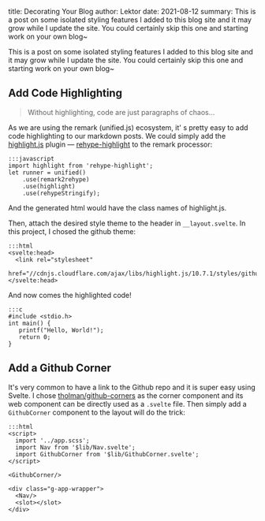 title: Decorating Your Blog
author: Lektor
date: 2021-08-12
summary: This is a post on some isolated styling features I added to this blog site and it may grow while I update the site. You could certainly skip this one and starting work on your own blog~



This is a post on some isolated styling features I added to this blog site and it may grow while I update the site. You could certainly skip this one and starting work on your own blog~

## Add Code Highlighting

> Without highlighting, code are just paragraphs of chaos...

As we are using the remark (unified.js) ecosystem, it' s pretty easy to add code highlighting to our markdown posts. We could simply add the [highlight.js](https://highlightjs.org/) plugin — [rehype-highlight](https://github.com/rehypejs/rehype-highlight) to the remark processor:

    :::javascript
    import highlight from 'rehype-highlight';
    let runner = unified()
        .use(remark2rehype)
        .use(highlight)
        .use(rehypeStringify);

And the generated html would have the class names of highlight.js.

Then, attach the desired style theme to the header in `__layout.svelte`. In this project, I chosed the github theme:

    :::html
    <svelte:head>
      <link rel="stylesheet"
        href="//cdnjs.cloudflare.com/ajax/libs/highlight.js/10.7.1/styles/github.min.css">
    </svelte:head>


And now comes the highlighted code!

    :::c    
    #include <stdio.h>
    int main() {
       printf("Hello, World!");
       return 0;
    }


## Add a Github Corner

It's very common to have a link to the Github repo and it is super easy using Svelte. I chose [tholman/github-corners](https://tholman.com/github-corners/) as the corner component and its web component can be directly used as a `.svelte` file. Then simply add a `GithubCorner` component to the layout will do the trick:

    :::html
    <script>
      import '../app.scss';
      import Nav from '$lib/Nav.svelte';
      import GithubCorner from '$lib/GithubCorner.svelte';
    </script>
    
    <GithubCorner/>
    
    <div class="g-app-wrapper">
      <Nav/>
      <slot></slot>
    </div>
